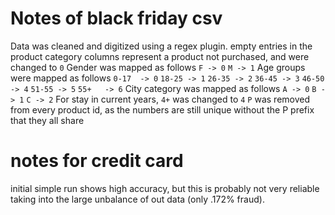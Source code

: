 # Notes of black friday csv
Data was cleaned and digitized using a regex plugin.
empty entries in the product category columns represent a product not purchased, and were changed to `0`
Gender was mapped as follows
    `F -> 0`
    `M -> 1`
Age groups were mapped as follows
    `0-17  -> 0`
    `18-25 -> 1`
    `26-35 -> 2`
    `36-45 -> 3`
    `46-50 -> 4`
    `51-55 -> 5`
    `55+   -> 6`
City category was mapped as follows
    `A -> 0`
    `B -> 1`
    `C -> 2`
For stay in current years, `4+` was changed to `4`
`P` was removed from every product id, as the numbers are still unique without the P prefix that they all share

# notes for credit card
initial simple run shows high accuracy, but this is probably not very reliable taking into the large unbalance of
out data (only .172% fraud).